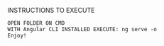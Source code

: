 
INSTRUCTIONS TO EXECUTE

    OPEN FOLDER ON CMD
    WITH Angular CLI INSTALLED EXECUTE: ng serve -o
    Enjoy!

